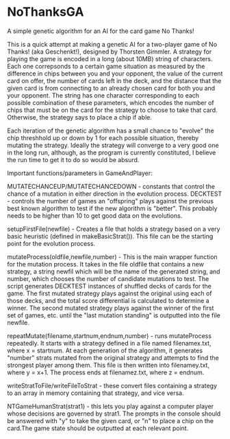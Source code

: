 # NoThanksGA
A simple genetic algorithm for an AI for the card game No Thanks!

This is a quick attempt at making a genetic AI for a two-player game of No Thanks! (aka Geschenkt!), designed by Thorsten Gimmler. A strategy for playing the game is encoded in a long (about 10MB) string of characters. Each one correpsonds to a certain game situation as measured by the difference in chips between you and your opponent, the value of the current card on offer, the number of cards left in the deck, and the distance that the given card is from connecting to an already chosen card for both you and your opponent. The string has one character corresponding to each possible combination of these parameters, which encodes the number of chips that must be on the card for the strategy to choose to take that card. Otherwise, the strategy says to place a chip if able. 

Each iteration of the genetic algorithm has a small chance to "evolve" the chip threshhold up or down by 1 for each possible situation, thereby mutating the strategy. Ideally the strategy will converge to a very good one in the long run, although, as the program is currently constituted, I believe the run time to get it to do so would be absurd.

Important functions/parameters in GameAndPlayer:

MUTATECHANCEUP/MUTATECHANCEDOWN - constants that control the chance of a mutation in either direction in the evolution process.
DECKTEST - controls the number of games an "offspring" plays against the previous best known algorithm to test if the new algorithm is "better". This probably needs to be higher than 10 to get good data on the evolutions. 

setupFirstFile(newfile) - Creates a file that holds a strategy based on a very basic heuristic (defined in makeBasicStrat()). This file can be the starting point for the evolution process. 

mutateProcess(oldfile,newfile,number) - This is the main wrapper function for the mutation process. It takes in the file oldfile that contains a new strategy, a string newfil which will be the name of the generated string, and number, which chooses the number of candidate mutations to test. The script generates DECKTEST instances of shuffled decks of cards for the game. The first mutated strategy plays against the original using each of those decks, and the total score differential is calculated to determine a winner. The second mutated strategy plays against the winner of the first set of games, etc. until the "last mutation standing" is outputted into the file newfile.

repeatMutate(filename,startnum,endnum,number) - runs mutateProcess repeatedly. It starts with a strategy defined in a file named filenamex.txt, where x = startnum. At each generation of the algorithm, it generates "number" strats mutated from the original strategy and attempts to find the strongest player among them. This file is then written into filenamey.txt, where y = x+1. The process ends at filenamez.txt, where z = endnum.

writeStratToFile/writeFileToStrat - these convert files containing a strategy to an array in memory containing that strategy, and vice versa.

NTGameHumanStrat(strat1) - this lets you play against a computer player whose decisions are governed by strat1. The prompts in the console should be answered with "y" to take the given card, or "n" to place a chip on the card.The game state should be outputted at each relevant point.

